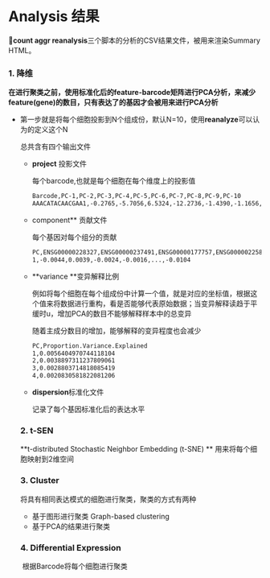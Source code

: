 # Analysis 结果

:statue_of_liberty:**count aggr reanalysis**三个脚本的分析的CSV结果文件，被用来渲染Summary HTML。

### 1. 降维

**在进行聚类之前，使用标准化后的feature-barcode矩阵进行PCA分析，来减少feature(gene)的数目，只有表达了的基因才会被用来进行PCA分析**

+ 第一步就是将每个细胞投影到N个组成份，默认N=10，使用**reanalyze**可以认为的定义这个N

  总共含有四个输出文件

  + **project** 投影文件

    每个barcode,也就是每个细胞在每个维度上的投影值

    ```bash
    Barcode,PC-1,PC-2,PC-3,PC-4,PC-5,PC-6,PC-7,PC-8,PC-9,PC-10
    AAACATACAACGAA1,-0.2765,-5.7056,6.5324,-12.2736,-1.4390,-1.1656,-0.1754,-2.9748,3.3785,1.6539
    ```

  + component** 贡献文件

    每个基因对每个组分的贡献

    ```bash
    PC,ENSG00000228327,ENSG00000237491,ENSG00000177757,ENSG00000225880,...,ENSG00000160310
    1,-0.0044,0.0039,-0.0024,-0.0016,...,-0.0104
    ```

    

  + **variance **变异解释比例

    例如将每个细胞在每个组成份中计算一个值，就是对应的坐标值，根据这个值来将数据进行重构，看是否能够代表原始数据；当变异解释读趋于平缓时u，增加PCA的数目不能够解释样本中的总变异

    随着主成分数目的增加，能够解释的变异程度也会减少

    ```bash
    PC,Proportion.Variance.Explained
    1,0.0056404970744118104
    2,0.0038897311237809061
    3,0.0028803714818085419
    4,0.0020830581822081206
    ```

    

  + **dispersion**标准化文件

    记录了每个基因标准化后的表达水平

  

  

  ### 2. t-SEN

  **t-distributed Stochastic Neighbor Embedding (t-SNE) ** 用来将每个细胞映射到2维空间

  

  

  ### 3. Cluster

  将具有相同表达模式的细胞进行聚类，聚类的方式有两种

  + 基于图形进行聚类 Graph-based clustering 
  + 基于PCA的结果进行聚类

  

  ### 4. Differential Expression

  ​	根据Barcode将每个细胞进行聚类

  

  

  

  

  

  

  

  

  

  

  

  

  



